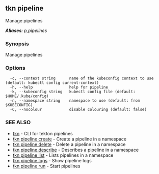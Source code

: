 ## tkn pipeline

Manage pipelines

***Aliases**: p,pipelines*

### Synopsis

Manage pipelines

### Options

```
  -c, --context string      name of the kubeconfig context to use (default: kubectl config current-context)
  -h, --help                help for pipeline
  -k, --kubeconfig string   kubectl config file (default: $HOME/.kube/config)
  -n, --namespace string    namespace to use (default: from $KUBECONFIG)
  -C, --nocolour            disable colouring (default: false)
```

### SEE ALSO

* [tkn](tkn.md)	 - CLI for tekton pipelines
* [tkn pipeline create](tkn_pipeline_create.md)	 - Create a pipeline in a namespace
* [tkn pipeline delete](tkn_pipeline_delete.md)	 - Delete a pipeline in a namespace
* [tkn pipeline describe](tkn_pipeline_describe.md)	 - Describes a pipeline in a namespace
* [tkn pipeline list](tkn_pipeline_list.md)	 - Lists pipelines in a namespace
* [tkn pipeline logs](tkn_pipeline_logs.md)	 - Show pipeline logs
* [tkn pipeline run](tkn_pipeline_run.md)	 - Start pipelines


